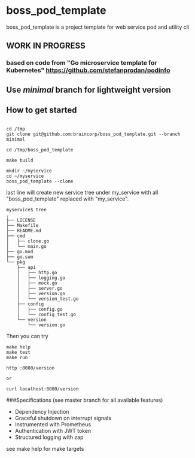 # boss_pod_template

boss_pod_template is a project template for web service pod and utility cli  

## WORK IN PROGRESS

### based on code from "Go microservice template for Kubernetes" https://github.com/stefanprodan/podinfo

## Use *minimal* branch for lightweight version

## How to get started

```

cd /tmp
git clone git@github.com:braincorp/boss_pod_template.git --branch minimal

cd /tmp/boss_pod_template

make build

mkdir ~/myservice
cd ~/myservice
boss_pod_template --clone

```

last line will create new service tree under my_service with all "boss_pod_template" replaced with "my_service".

```
myservice$ tree
.
├── LICENSE
├── Makefile
├── README.md
├── cmd
│   ├── clone.go
│   └── main.go
├── go.mod
├── go.sum
└── pkg
    ├── api
    │   ├── http.go
    │   ├── logging.go
    │   ├── mock.go
    │   ├── server.go
    │   ├── version.go
    │   └── version_test.go
    ├── config
    │   ├── config.go
    │   └── config_test.go
    └── version
        └── version.go

```
Then you can try
```
make help
make test
make run

http :8080/version 

or 

curl localhost:8080/version

```

###Specifications (see master branch for all available features)

* Dependency Injection
* Graceful shutdown on interrupt signals
* Instrumented with Prometheus
* Authentication with JWT token
* Structured logging with zap 

see make help for make targets


